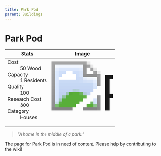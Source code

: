 ```yaml
---
title: Park Pod
parent: Buildings
---
```

# Park Pod

[//]: # (Pre-generated content)
<table><thead><tr><th>Stats</th><th>Image</th></tr></thead><tbody><tr><td><dl><dt>Cost</dt><dd>50 Wood</dd><dt>Capacity</dt><dd>1 Residents</dd><dt>Quality</dt><dd>100</dd><dt>Research Cost</dt><dd>300</dd><dt>Category</dt><dd>Houses</dd></dl></td><td><style>.building-image {width: 200px;height: 200px;overflow: hidden;position: relative;}.building-image img {image-rendering: pixelated;object-fit: none;transform: scale(10);transform-origin: left top;position: absolute;left: 0;top: 0;}</style><div class="building-image"><img style="object-position: -577px -603px;" src="https://tfe2-wiki.github.io/assets/sprites.png" alt="Park Pod Back"><img style="object-position: -555px -603px;" src="https://tfe2-wiki.github.io/assets/sprites.png" alt="Park Pod"></div></td></tr></tbody></table><blockquote><i>"A home in the middle of a park."</i></blockquote>

The page for Park Pod is in need of content. Please help by contributing to the wiki!
